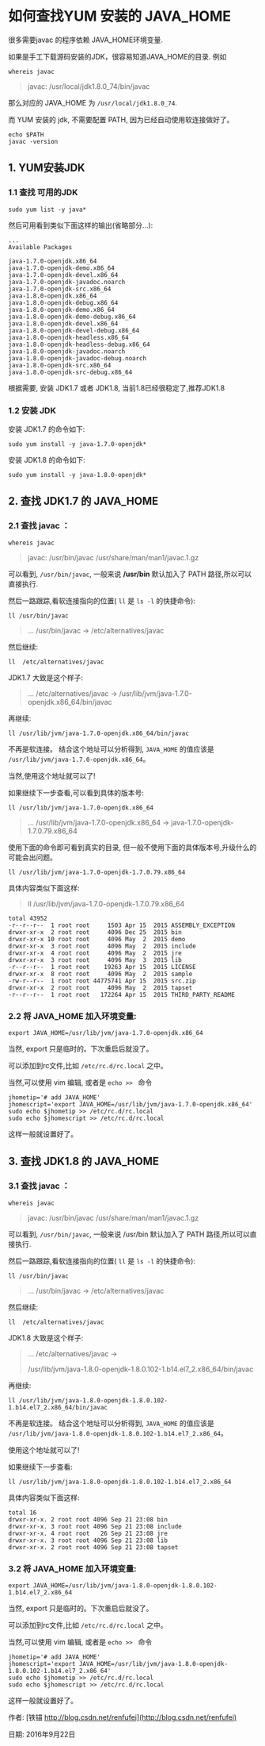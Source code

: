 # 如何查找YUM 安装的 JAVA_HOME

很多需要javac 的程序依赖 JAVA_HOME环境变量.

如果是手工下载源码安装的JDK，很容易知道JAVA_HOME的目录. 例如

	whereis javac

> javac: /usr/local/jdk1.8.0_74/bin/javac

那么对应的 JAVA_HOME 为 `/usr/local/jdk1.8.0_74`.

而 YUM 安装的 jdk, 不需要配置 PATH, 因为已经自动使用软连接做好了。

	echo $PATH
	javac -version

## 1. YUM安装JDK

### 1.1 查找 可用的JDK

	sudo yum list -y java*

然后可用看到类似下面这样的输出(省略部分...):

	...
	Available Packages
	
	java-1.7.0-openjdk.x86_64
	java-1.7.0-openjdk-demo.x86_64
	java-1.7.0-openjdk-devel.x86_64
	java-1.7.0-openjdk-javadoc.noarch
	java-1.7.0-openjdk-src.x86_64
	java-1.8.0-openjdk.x86_64
	java-1.8.0-openjdk-debug.x86_64
	java-1.8.0-openjdk-demo.x86_64
	java-1.8.0-openjdk-demo-debug.x86_64
	java-1.8.0-openjdk-devel.x86_64
	java-1.8.0-openjdk-devel-debug.x86_64
	java-1.8.0-openjdk-headless.x86_64
	java-1.8.0-openjdk-headless-debug.x86_64
	java-1.8.0-openjdk-javadoc.noarch
	java-1.8.0-openjdk-javadoc-debug.noarch
	java-1.8.0-openjdk-src.x86_64
	java-1.8.0-openjdk-src-debug.x86_64

根据需要, 安装 JDK1.7 或者 JDK1.8, 当前1.8已经很稳定了,推荐JDK1.8


### 1.2 安装 JDK

安装 JDK1.7 的命令如下:

	sudo yum install -y java-1.7.0-openjdk*


安装 JDK1.8 的命令如下:

	sudo yum install -y java-1.8.0-openjdk*


## 2. 查找 JDK1.7 的 JAVA_HOME

### 2.1  查找 javac ：

	whereis javac

> javac: /usr/bin/javac /usr/share/man/man1/javac.1.gz

可以看到, `/usr/bin/javac`, 一般来说 **/usr/bin** 默认加入了 PATH 路径,所以可以直接执行.

然后一路跟踪,看软连接指向的位置( `ll` 是 `ls -l` 的快捷命令):

	ll /usr/bin/javac

> ... /usr/bin/javac -> /etc/alternatives/javac

然后继续:

	ll  /etc/alternatives/javac

JDK1.7 大致是这个样子:

> ... /etc/alternatives/javac -> /usr/lib/jvm/java-1.7.0-openjdk.x86_64/bin/javac

再继续:

	ll /usr/lib/jvm/java-1.7.0-openjdk.x86_64/bin/javac

不再是软连接。 结合这个地址可以分析得到, `JAVA_HOME` 的值应该是 `/usr/lib/jvm/java-1.7.0-openjdk.x86_64`。

当然,使用这个地址就可以了!

如果继续下一步查看,可以看到具体的版本号:

	ll /usr/lib/jvm/java-1.7.0-openjdk.x86_64

> ... /usr/lib/jvm/java-1.7.0-openjdk.x86_64 -> java-1.7.0-openjdk-1.7.0.79.x86_64

使用下面的命令即可看到真实的目录, 但一般不使用下面的具体版本号,升级什么的可能会出问题。

	ll /usr/lib/jvm/java-1.7.0-openjdk-1.7.0.79.x86_64

具体内容类似下面这样:

> ll /usr/lib/jvm/java-1.7.0-openjdk-1.7.0.79.x86_64


	total 43952
	-r--r--r--  1 root root     1503 Apr 15  2015 ASSEMBLY_EXCEPTION
	drwxr-xr-x  2 root root     4096 Dec 25  2015 bin
	drwxr-xr-x 10 root root     4096 May  2  2015 demo
	drwxr-xr-x  3 root root     4096 May  2  2015 include
	drwxr-xr-x  4 root root     4096 May  2  2015 jre
	drwxr-xr-x  3 root root     4096 May  3  2015 lib
	-r--r--r--  1 root root    19263 Apr 15  2015 LICENSE
	drwxr-xr-x  8 root root     4096 May  2  2015 sample
	-rw-r--r--  1 root root 44775741 Apr 15  2015 src.zip
	drwxr-xr-x  2 root root     4096 May  2  2015 tapset
	-r--r--r--  1 root root   172264 Apr 15  2015 THIRD_PARTY_README


### 2.2 将 JAVA_HOME 加入环境变量:

	export JAVA_HOME=/usr/lib/jvm/java-1.7.0-openjdk.x86_64

当然, export 只是临时的。下次重启后就没了。

可以添加到rc文件,比如 `/etc/rc.d/rc.local` 之中。

当然,可以使用 vim 编辑, 或者是 `echo >> ` 命令

	jhometip='# add JAVA_HOME'
	jhomescript='export JAVA_HOME=/usr/lib/jvm/java-1.7.0-openjdk.x86_64'
	sudo echo $jhometip >> /etc/rc.d/rc.local
	sudo echo $jhomescript >> /etc/rc.d/rc.local

这样一般就设置好了。


## 3. 查找 JDK1.8 的 JAVA_HOME

### 3.1  查找 javac ：

	whereis javac

> javac: /usr/bin/javac /usr/share/man/man1/javac.1.gz

可以看到, `/usr/bin/javac`, 一般来说 /usr/bin 默认加入了 PATH 路径,所以可以直接执行.

然后一路跟踪,看软连接指向的位置( `ll` 是 `ls -l` 的快捷命令):

	ll /usr/bin/javac

> ... /usr/bin/javac -> /etc/alternatives/javac

然后继续:

	ll  /etc/alternatives/javac

JDK1.8 大致是这个样子:

> ... /etc/alternatives/javac -> 
>
> /usr/lib/jvm/java-1.8.0-openjdk-1.8.0.102-1.b14.el7_2.x86_64/bin/javac

再继续:

	ll /usr/lib/jvm/java-1.8.0-openjdk-1.8.0.102-1.b14.el7_2.x86_64/bin/javac

不再是软连接。 结合这个地址可以分析得到, `JAVA_HOME` 的值应该是 `/usr/lib/jvm/java-1.8.0-openjdk-1.8.0.102-1.b14.el7_2.x86_64`。

使用这个地址就可以了!

如果继续下一步查看:

	ll /usr/lib/jvm/java-1.8.0-openjdk-1.8.0.102-1.b14.el7_2.x86_64

具体内容类似下面这样:

	total 16
	drwxr-xr-x. 2 root root 4096 Sep 21 23:08 bin
	drwxr-xr-x. 3 root root 4096 Sep 21 23:08 include
	drwxr-xr-x. 4 root root   26 Sep 21 23:08 jre
	drwxr-xr-x. 3 root root 4096 Sep 21 23:08 lib
	drwxr-xr-x. 2 root root 4096 Sep 21 23:08 tapset


### 3.2  将 JAVA_HOME 加入环境变量:

	export JAVA_HOME=/usr/lib/jvm/java-1.8.0-openjdk-1.8.0.102-1.b14.el7_2.x86_64


当然, export 只是临时的。下次重启后就没了。

可以添加到rc文件,比如 `/etc/rc.d/rc.local` 之中。

当然,可以使用 vim 编辑, 或者是 `echo >> ` 命令

	jhometip='# add JAVA_HOME'
	jhomescript='export JAVA_HOME=/usr/lib/jvm/java-1.8.0-openjdk-1.8.0.102-1.b14.el7_2.x86_64'
	sudo echo $jhometip >> /etc/rc.d/rc.local
	sudo echo $jhomescript >> /etc/rc.d/rc.local

这样一般就设置好了。


作者: [铁锚 http://blog.csdn.net/renfufei](http://blog.csdn.net/renfufei)

日期: 2016年9月22日
